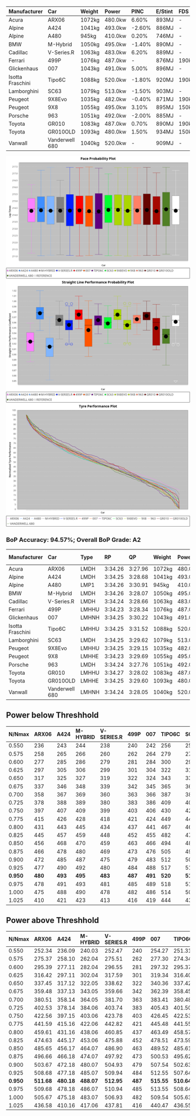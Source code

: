 | Manufacturer     | Car            | Weight | Power   | PINC    | E/Stint | FDS     |
|:-|:-|:-|:-|:-|:-|:-|
| Acura            | ARX06          | 1072kg | 480.0kw | 6.60%   | 893MJ   |    -    |
| Alpine           | A424           | 1041kg | 493.0kw | -2.60%  | 886MJ   |    -    |
| Alpine           | A480           | 945kg  | 410.0kw | 0.20%   | 746MJ   |    -    |
| BMW              | M-Hybrid       | 1050kg | 495.0kw | -1.40%  | 890MJ   |    -    |
| Cadillac         | V-Series.R     | 1063kg | 483.0kw | 6.20%   | 889MJ   |    -    |
| Ferrari          | 499P           | 1076kg | 487.0kw |    -    | 876MJ   | 190kph  |
| Glickenhaus      | 007            | 1043kg | 491.0kw | 5.00%   | 896MJ   |    -    |
| Isotta Fraschini | Tipo6C         | 1088kg | 520.0kw | -1.80%  | 920MJ   | 190kph  |
| Lamborghini      | SC63           | 1079kg | 513.0kw | -1.50%  | 903MJ   |    -    |
| Peugeot          | 9X8Evo         | 1035kg | 482.0kw | -0.40%  | 871MJ   | 190kph  |
| Peugeot          | 9X8            | 1055kg | 495.0kw | 3.10%   | 895MJ   | 150kph  |
| Porsche          | 963            | 1051kg | 492.0kw | -2.00%  | 885MJ   |    -    |
| Toyota           | GR010          | 1083kg | 487.0kw | 0.70%   | 890MJ   | 190kph  |
| Toyota           | GR010OLD       | 1093kg | 480.0kw | 1.50%   | 934MJ   | 150kph  |
| Vanwall          | Vanderwell 680 | 1040kg | 520.0kw |    -    | 909MJ   |    -    |

![PACECHART](./IMG/AUTO.png)
![STRAIGHTLINEPERFORMANCECHART](./IMG/AUTO_sp.png)
![TYREPERFORMANCECHART](./IMG/AUTO_tw.png)

### BoP Accuracy: 94.57%; Overall BoP Grade: A2
| Manufacturer     | Car            | Type  | RP      | QP      | Weight | Power¹  | Threshhold | PINC    | Power²   | E/Stint | AVG Vmax  | FDS     | RDLC | L/Stint | BOP-Grade | Model Accuracy | Model Points | Match%  | SimDiff |
|:-|:-|:-|:-|:-|:-|:-|:-|:-|:-|:-|:-|:-|:-|:-|:-|:-|:-|:-|:-|
| Acura            | ARX06          | LMDH  | 3:34.26 | 3:27.96 | 1072kg | 480.0kw | 250.0kph   | 6.60%   | 511.70kw |  893MJ  | 318.60kph |    -    | 1.00 | 12      | +C1       | 100.00%        | 996          | 78.81%  | #       |
| Alpine           | A424           | LMDH  | 3:34.25 | 3:28.68 | 1041kg | 493.0kw | 250.0kph   | -2.60%  | 480.20kw |  886MJ  | 327.39kph |    -    | 1.01 | 12      | ~A1       | 100.00%        | 946          | 98.70%  | ±0.75s  |
| Alpine           | A480           | LMP1  | 3:34.26 | 3:30.91 |  945kg | 410.0kw | 250.0kph   | 0.20%   | 410.80kw |  746MJ  | 314.67kph |    -    | 0.99 | 11      | ~A1       | 97.08%         | 1727         | 100.00% | ±0.34s  |
| BMW              | M-Hybrid       | LMDH  | 3:34.26 | 3:28.07 | 1050kg | 495.0kw | 250.0kph   | -1.40%  | 488.10kw |  890MJ  | 325.42kph |    -    | 1.01 | 12      | -A2       | 100.00%        | 1998         | 91.21%  | ±1.16s  |
| Cadillac         | V-Series.R     | LMDH  | 3:34.24 | 3:28.66 | 1063kg | 483.0kw | 250.0kph   | 6.20%   | 512.90kw |  889MJ  | 324.44kph |    -    | 1.00 | 12      | ~A1       | 98.11%         | 3991         | 96.38%  | ±2.01s  |
| Ferrari          | 499P           | LMHHU | 3:34.23 | 3:28.34 | 1076kg | 487.0kw | 250.0kph   |    -    | 487.00kw |  876MJ  | 325.33kph | 190kph  | 1.02 | 12      | ~A1       | 98.72%         | 4180         | 100.00% | ±2.10s  |
| Glickenhaus      | 007            | LMHNH | 3:34.25 | 3:30.22 | 1043kg | 491.0kw | 250.0kph   | 5.00%   | 515.60kw |  896MJ  | 324.64kph |    -    | 0.95 | 12      | ~A1       | 94.07%         | 2174         | 96.45%  | ±2.46s  |
| Isotta Fraschini | Tipo6C         | LMHHU | 3:34.25 | 3:31.52 | 1088kg | 520.0kw | 250.0kph   | -1.80%  | 510.60kw |  920MJ  | 326.15kph | 190kph  | 1.01 | 12      | +C1       | 97.73%         | 129          | 77.49%  | ±2.61s  |
| Lamborghini      | SC63           | LMDH  | 3:34.25 | 3:29.62 | 1079kg | 513.0kw | 250.0kph   | -1.50%  | 505.30kw |  903MJ  | 324.80kph |    -    | 1.01 | 12      | ~A1       | 100.00%        | 784          | 96.93%  | ±2.16s  |
| Peugeot          | 9X8Evo         | LMHHU | 3:34.25 | 3:29.15 | 1035kg | 482.0kw | 250.0kph   | -0.40%  | 480.10kw |  871MJ  | 326.83kph | 190kph  | 1.02 | 12      | ~A1       | 100.00%        | 636          | 99.86%  | ±2.08s  |
| Peugeot          | 9X8            | LMHHE | 3:34.23 | 3:29.69 | 1055kg | 495.0kw | 250.0kph   | 3.10%   | 510.30kw |  895MJ  | 324.43kph | 150kph  | 1.01 | 12      | ~A1       | 99.28%         | 4250         | 100.00% | ±0.66s  |
| Porsche          | 963            | LMDH  | 3:34.24 | 3:27.76 | 1051kg | 492.0kw | 250.0kph   | -2.00%  | 482.20kw |  885MJ  | 325.07kph |    -    | 1.01 | 12      | ~A1       | 99.91%         | 11713        | 100.00% | ±1.97s  |
| Toyota           | GR010          | LMHHU | 3:34.27 | 3:28.02 | 1083kg | 487.0kw | 250.0kph   | 0.70%   | 490.40kw |  890MJ  | 324.69kph | 190kph  | 1.00 | 12      | ~A1       | 99.90%         | 3123         | 100.00% | ±2.05s  |
| Toyota           | GR010OLD       | LMHHE | 3:34.25 | 3:29.60 | 1093kg | 480.0kw | 250.0kph   | 1.50%   | 487.20kw |  934MJ  | 319.89kph | 150kph  | 1.00 | 12      | +B2       | 100.00%        | 730          | 82.65%  | ±3.86s  |
| Vanwall          | Vanderwell 680 | LMHNH | 3:34.24 | 3:28.05 | 1040kg | 520.0kw | 0.0kph     |    -    | 520.00kw |  909MJ  | 324.14kph |    -    | 1.00 | 12      | ~A1       | 95.99%         | 527          | 100.00% | ±1.29s  |

## Power below Threshhold
| N/Nmax    | ARX06   | A424    | M-HYBRID | V-SERIES.R | 499P    | 007     | TIPO6C  | SC63    | 9X8EVO  | 9X8     | 963     | GR010   | GR010OLD | VANDERWELL 680 | ​     | RPM      | A480       |
|:-|:-|:-|:-|:-|:-|:-|:-|:-|:-|:-|:-|:-|:-|:-|:-|:-|:-|
|  0.550    |  236    |  243    |  244     |  238       |  240    |  242    |  256    |  253    |  237    |  244    |  242    |  240    |  236     |  256           |  ​    |   --     |  0.00      |
|  0.575    |  258    |  265    |  266     |  260       |  262    |  264    |  279    |  276    |  259    |  266    |  265    |  262    |  258     |  279           |  ​    |   --     |  0.00      |
|  0.600    |  277    |  285    |  286     |  279       |  281    |  284    |  300    |  296    |  278    |  286    |  284    |  281    |  277     |  300           |  ​    |   --     |  0.00      |
|  0.625    |  297    |  305    |  306     |  299       |  301    |  304    |  322    |  317    |  298    |  306    |  304    |  301    |  297     |  322           |  ​    |   --     |  0.00      |
|  0.650    |  317    |  325    |  327     |  319       |  322    |  324    |  343    |  338    |  318    |  327    |  325    |  322    |  317     |  343           |  ​    |   --     |  0.00      |
|  0.675    |  337    |  346    |  348     |  339       |  342    |  345    |  365    |  360    |  338    |  348    |  345    |  342    |  337     |  365           |  ​    |   --     |  0.00      |
|  0.700    |  358    |  367    |  369     |  360       |  363    |  366    |  387    |  382    |  359    |  369    |  366    |  363    |  358     |  387           |  ​    |   --     |  0.00      |
|  0.725    |  378    |  388    |  389     |  380       |  383    |  386    |  409    |  403    |  380    |  389    |  387    |  383    |  378     |  409           |  ​    |   --     |  0.00      |
|  0.750    |  397    |  407    |  409     |  399       |  403    |  406    |  430    |  424    |  399    |  409    |  407    |  403    |  397     |  430           |  ​    |   --     |  0.00      |
|  0.775    |  415    |  426    |  428     |  418       |  421    |  424    |  449    |  443    |  417    |  428    |  425    |  421    |  415     |  449           |  ​    |  5000    |  241.16    |
|  0.800    |  431    |  443    |  445     |  434       |  437    |  441    |  467    |  461    |  433    |  445    |  442    |  437    |  431     |  467           |  ​    |  5500    |  284.19    |
|  0.825    |  445    |  457    |  459     |  448       |  452    |  455    |  482    |  476    |  447    |  459    |  456    |  452    |  445     |  482           |  ​    |  6000    |  318.21    |
|  0.850    |  456    |  468    |  470     |  459       |  463    |  466    |  494    |  487    |  458    |  470    |  467    |  463    |  456     |  494           |  ​    |  6500    |  359.24    |
|  0.875    |  466    |  478    |  480     |  469       |  473    |  476    |  505    |  498    |  468    |  480    |  477    |  473    |  466     |  505           |  ​    |  7000    |  401.27    |
|  0.900    |  472    |  485    |  487     |  475       |  479    |  483    |  512    |  505    |  474    |  487    |  484    |  479    |  472     |  512           |  ​    |  7500    |  411.28    |
|  0.925    |  477    |  490    |  492     |  480       |  484    |  488    |  517    |  510    |  479    |  492    |  489    |  484    |  477     |  517           |  ​    |  8000    |  407.27    |
| **0.950** | **480** | **493** | **495**  | **483**    | **487** | **491** | **520** | **513** | **482** | **495** | **492** | **487** | **480**  | **520**        | **​** | **8500** | **410.28** |
|  0.975    |  478    |  491    |  493     |  481       |  485    |  489    |  518    |  511    |  480    |  493    |  490    |  485    |  478     |  518           |  ​    |  9000    |  205.14    |
|  1.000    |  475    |  488    |  490     |  478       |  482    |  486    |  514    |  507    |  477    |  490    |  487    |  482    |  475     |  514           |  ​    |   --     |  0.00      |
|  1.025    |  410    |  421    |  423     |  413       |  416    |  419    |  444    |  438    |  412    |  423    |  420    |  416    |  410     |  444           |  ​    |   --     |  0.00      |

## Power above Threshhold
| N/Nmax    | ARX06      | A424       | M-HYBRID   | V-SERIES.R | 499P    | 007        | TIPO6C     | SC63       | 9X8EVO     | 9X8        | 963        | GR010      | GR010OLD   | VANDERWELL 680 | ​     | RPM      | A480       |
|:-|:-|:-|:-|:-|:-|:-|:-|:-|:-|:-|:-|:-|:-|:-|:-|:-|:-|
|  0.550    |  252.34    |  236.09    |  240.03    |  252.47    |  240    |  254.27    |  251.31    |  249.15    |  236.04    |  251.17    |  237.08    |  241.20    |  240.10    |  256           |  ​    |   --     |  0.00      |
|  0.575    |  275.37    |  258.10    |  262.04    |  275.51    |  262    |  277.30    |  274.34    |  272.16    |  258.04    |  274.19    |  259.09    |  264.22    |  262.11    |  279           |  ​    |   --     |  0.00      |
|  0.600    |  295.39    |  277.11    |  282.04    |  296.55    |  281    |  297.32    |  295.37    |  292.18    |  277.04    |  295.20    |  278.09    |  283.24    |  281.12    |  300           |  ​    |   --     |  0.00      |
|  0.625    |  316.42    |  297.11    |  302.04    |  317.59    |  301    |  319.34    |  316.40    |  312.19    |  297.04    |  316.21    |  298.10    |  303.25    |  301.12    |  322           |  ​    |   --     |  0.00      |
|  0.650    |  337.45    |  317.12    |  322.05    |  338.62    |  322    |  340.36    |  337.42    |  333.20    |  317.05    |  337.23    |  318.11    |  324.27    |  322.13    |  343           |  ​    |   --     |  0.00      |
|  0.675    |  359.48    |  337.13    |  343.05    |  359.66    |  342    |  362.39    |  358.45    |  355.21    |  337.05    |  358.24    |  338.11    |  344.29    |  342.14    |  365           |  ​    |   --     |  0.00      |
|  0.700    |  380.51    |  358.14    |  364.05    |  381.70    |  363    |  383.41    |  380.48    |  376.23    |  358.05    |  380.26    |  359.12    |  365.30    |  363.15    |  387           |  ​    |   --     |  0.00      |
|  0.725    |  402.53    |  378.14    |  384.06    |  403.74    |  383    |  405.43    |  401.50    |  397.24    |  378.06    |  401.27    |  380.13    |  386.32    |  383.16    |  409           |  ​    |   --     |  0.00      |
|  0.750    |  422.56    |  397.15    |  403.06    |  423.78    |  403    |  426.45    |  422.53    |  417.25    |  397.06    |  422.29    |  399.13    |  405.34    |  403.17    |  430           |  ​    |   --     |  0.00      |
|  0.775    |  441.59    |  415.16    |  422.06    |  442.82    |  421    |  445.48    |  441.55    |  436.26    |  415.06    |  441.30    |  417.14    |  424.35    |  421.17    |  449           |  ​    |  5000    |  241.16    |
|  0.800    |  459.61    |  431.16    |  438.06    |  460.85    |  437    |  463.49    |  458.57    |  454.27    |  431.06    |  458.31    |  433.14    |  440.37    |  437.18    |  467           |  ​    |  5500    |  284.19    |
|  0.825    |  474.63    |  445.17    |  453.06    |  475.88    |  452    |  478.51    |  473.59    |  469.28    |  445.07    |  473.32    |  447.15    |  455.38    |  452.19    |  482           |  ​    |  6000    |  318.21    |
|  0.850    |  485.65    |  456.17    |  464.07    |  486.90    |  463    |  489.52    |  485.61    |  480.29    |  456.07    |  485.33    |  458.15    |  466.39    |  463.19    |  494           |  ​    |  6500    |  359.24    |
|  0.875    |  496.66    |  466.18    |  474.07    |  497.92    |  473    |  500.53    |  495.62    |  490.30    |  466.07    |  495.33    |  468.16    |  476.40    |  473.19    |  505           |  ​    |  7000    |  401.27    |
|  0.900    |  503.67    |  472.18    |  480.07    |  504.93    |  479    |  507.54    |  502.63    |  497.30    |  472.07    |  502.34    |  474.16    |  482.40    |  479.20    |  512           |  ​    |  7500    |  411.28    |
|  0.925    |  508.68    |  477.18    |  485.07    |  509.94    |  484    |  512.55    |  507.64    |  502.30    |  477.07    |  507.34    |  479.16    |  487.41    |  484.20    |  517           |  ​    |  8000    |  407.27    |
| **0.950** | **511.68** | **480.18** | **488.07** | **512.95** | **487** | **515.55** | **510.64** | **505.31** | **480.07** | **510.34** | **482.16** | **490.41** | **487.20** | **520**        | **​** | **8500** | **410.28** |
|  0.975    |  509.68    |  478.18    |  486.07    |  510.94    |  485    |  513.55    |  508.64    |  503.30    |  478.07    |  508.34    |  480.16    |  488.41    |  485.20    |  518           |  ​    |  9000    |  205.14    |
|  1.000    |  505.67    |  475.18    |  483.07    |  506.93    |  482    |  509.54    |  505.63    |  500.30    |  475.07    |  505.34    |  477.16    |  485.40    |  482.20    |  514           |  ​    |   --     |  0.00      |
|  1.025    |  436.58    |  410.16    |  417.06    |  437.81    |  416    |  440.47    |  436.55    |  431.26    |  410.06    |  436.29    |  412.14    |  419.35    |  416.17    |  444           |  ​    |   --     |  0.00      |
